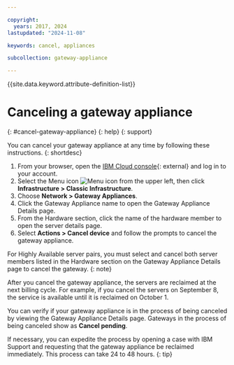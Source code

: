 ```yaml
---

copyright:
  years: 2017, 2024
lastupdated: "2024-11-08"

keywords: cancel, appliances

subcollection: gateway-appliance

---
```


{{site.data.keyword.attribute-definition-list}}

# Canceling a gateway appliance
{: #cancel-gateway-appliance}
{: help}
{: support}

You can cancel your gateway appliance at any time by following these instructions.
{: shortdesc}

1. From your browser, open the [IBM Cloud console](/login){: external} and log in to your account.
2. Select the Menu icon ![Menu icon](../icons/icon_hamburger.svg) from the upper left, then click **Infrastructure > Classic Infrastructure**.
3. Choose **Network > Gateway Appliances**.
4. Click the Gateway Appliance name to open the Gateway Appliance Details page.
5. From the Hardware section, click the name of the hardware member to open the server details page.
6. Select **Actions > Cancel device** and follow the prompts to cancel the gateway appliance.

For Highly Available server pairs, you must select and cancel both server members listed in the Hardware section on the Gateway Appliance Details page to cancel the gateway.
{: note}

After you cancel the gateway appliance, the servers are reclaimed at the next billing cycle. For example, if you cancel the servers on September 8, the service is available until it is reclaimed on October 1.

You can verify if your gateway appliance is in the process of being canceled by viewing the Gateway Appliance Details page. Gateways in the process of being canceled show as **Cancel pending**.

If necessary, you can expedite the process by opening a case with IBM Support and requesting that the gateway appliance be reclaimed immediately. This process can take 24 to 48 hours.
{: tip}

